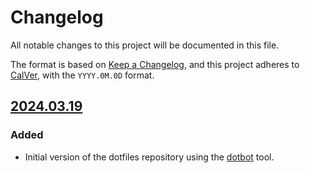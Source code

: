 # Changelog

All notable changes to this project will be documented in this file.

The format is based on [Keep a
Changelog](https://keepachangelog.com/en/1.1.0/), and this project adheres
to [CalVer](https://calver.org/), with the `YYYY.0M.0D` format.

## [2024.03.19]

### Added

- Initial version of the dotfiles repository using the
  [dotbot](https://github.com/anishathalye/dotbot) tool.


<!-- External links -->
[unreleased]:
  https://github.com/mariovagomarzal/dotfiles/compare/2024.03.19...HEAD
[2024.03.19]:
    https://github.com/mariovagomarzal/dotfiles/releases/tag/2024.03.19
